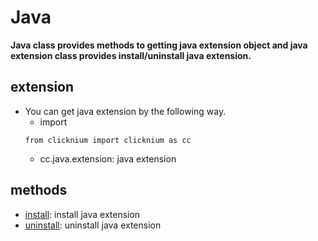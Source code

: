 # Java

**Java class provides methods to getting java extension object and java extension class provides install/uninstall java extension.**

## extension <!-- {docsify-ignore} -->
- You can get java extension by the following way.
    - import
  ```
  from clicknium import clicknium as cc
  ```
  - cc.java.extension: java extension

## methods <!-- {docsify-ignore} -->

- [install](./doc/api/python/java/install.md): install java extension
- [uninstall](./doc/api/python/java/uninstall.md): uninstall java extension